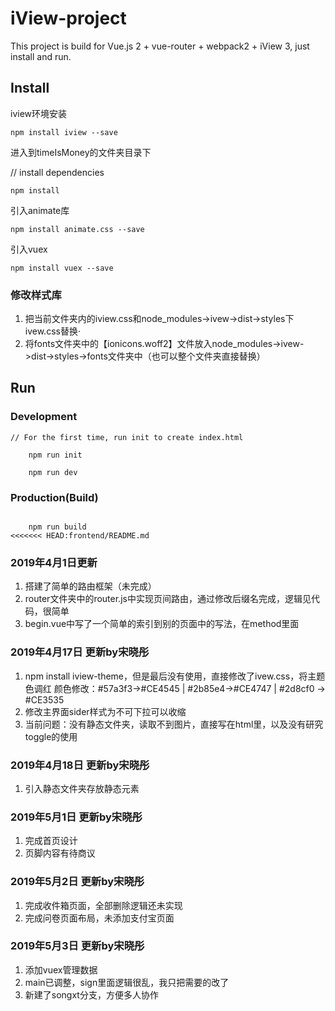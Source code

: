 # iView-project

This project is build for Vue.js 2 + vue-router + webpack2 + iView 3, just install and run.

## Install

iview环境安装

	npm install iview --save


进入到timeIsMoney的文件夹目录下

// install dependencies

	npm install

引入animate库

	npm install animate.css --save

引入vuex

	npm install vuex --save

### 修改样式库

1. 把当前文件夹内的iview.css和node_modules->ivew->dist->styles下ivew.css替换·
2. 将fonts文件夹中的【ionicons.woff2】文件放入node_modules->ivew->dist->styles->fonts文件夹中（也可以整个文件夹直接替换）


## Run

### Development
```bush
// For the first time, run init to create index.html

	npm run init

	npm run dev
```
### Production(Build)
```bush

	npm run build
<<<<<<< HEAD:frontend/README.md

```
### 2019年4月1日更新
1. 搭建了简单的路由框架（未完成）
2. router文件夹中的router.js中实现页间路由，通过修改后缀名完成，逻辑见代码，很简单
3. begin.vue中写了一个简单的索引到别的页面中的写法，在method里面

### 2019年4月17日 更新by宋晓彤

1. npm install iview-theme，但是最后没有使用，直接修改了ivew.css，将主题色调红
   颜色修改：#57a3f3->#CE4545 | #2b85e4->#CE4747 | #2d8cf0 -> #CE3535
2. 修改主界面sider样式为不可下拉可以收缩
3. 当前问题：没有静态文件夹，读取不到图片，直接写在html里，以及没有研究toggle的使用

### 2019年4月18日 更新by宋晓彤

1. 引入静态文件夹存放静态元素

### 2019年5月1日 更新by宋晓彤

1. 完成首页设计
2. 页脚内容有待商议

### 2019年5月2日 更新by宋晓彤

1. 完成收件箱页面，全部删除逻辑还未实现
2. 完成问卷页面布局，未添加支付宝页面

### 2019年5月3日 更新by宋晓彤

1. 添加vuex管理数据
2. main已调整，sign里面逻辑很乱，我只把需要的改了
3. 新建了songxt分支，方便多人协作